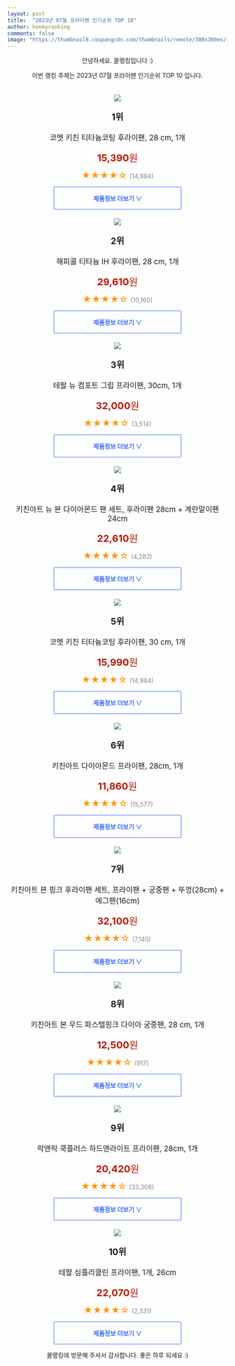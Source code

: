 ```yaml
---
layout: post
title:  "2023년 07월 프라이팬 인기순위 TOP 10"
author: honeyranking
comments: false
image: "https://thumbnail8.coupangcdn.com/thumbnails/remote/300x300ex/image/retail/images/517625530368447-19024890-d0c1-40b0-919f-8f257d50f130.jpg"
---
```

<p style="text-align: center;">안녕하세요. 꿀랭킹입니다 :)</p>
<p style="text-align: center;">이번 랭킹 주제는 2023년 07월 프라이팬 인기순위 TOP 10 입니다.</p><center><img src="https://thumbnail8.coupangcdn.com/thumbnails/remote/300x300ex/image/retail/images/517625530368447-19024890-d0c1-40b0-919f-8f257d50f130.jpg" style="margin-top:20px" /></center><p style="text-align: center; font-size: 20px"><b>1위</b></p><p style="text-align: center; font-size: 17px">코멧 키친 티타늄코팅 후라이팬, 28 cm, 1개</p><p style="text-align: center;"><span style="color: #b61800; font-size: 22px;"><b>15,390</b>원</span></p><p style="text-align: center;"><span style="color: #ff9600; font-size: 20px;">★★★★☆ </span><span style="color: #878787;">(14,984)</span></p><center><a href="https://link.coupang.com/a/4aHRU"><div style="font-size: 14px; display: inline-block; padding: 15px 90px; color: #346aff; border-radius: 2px; border: 1px solid #346aff; cursor: pointer;"><b>제품정보 더보기 &or;</b></div></a></center><center><img src="https://thumbnail9.coupangcdn.com/thumbnails/remote/300x300ex/image/retail/images/1057265397941869-046f7945-d45d-4a8c-82ac-84bd6783cd07.jpg" style="margin-top:20px" /></center><p style="text-align: center; font-size: 20px"><b>2위</b></p><p style="text-align: center; font-size: 17px">해피콜 티타늄 IH 후라이팬, 28 cm, 1개</p><p style="text-align: center;"><span style="color: #b61800; font-size: 22px;"><b>29,610</b>원</span></p><p style="text-align: center;"><span style="color: #ff9600; font-size: 20px;">★★★★☆ </span><span style="color: #878787;">(10,160)</span></p><center><a href="https://link.coupang.com/a/4aHRX"><div style="font-size: 14px; display: inline-block; padding: 15px 90px; color: #346aff; border-radius: 2px; border: 1px solid #346aff; cursor: pointer;"><b>제품정보 더보기 &or;</b></div></a></center><center><img src="https://thumbnail8.coupangcdn.com/thumbnails/remote/300x300ex/image/retail/images/3046290961745059-589882d9-1d9d-4c19-8e31-7cc4a662d901.jpg" style="margin-top:20px" /></center><p style="text-align: center; font-size: 20px"><b>3위</b></p><p style="text-align: center; font-size: 17px">테팔 뉴 컴포트 그립 프라이팬, 30cm, 1개</p><p style="text-align: center;"><span style="color: #b61800; font-size: 22px;"><b>32,000</b>원</span></p><p style="text-align: center;"><span style="color: #ff9600; font-size: 20px;">★★★★☆ </span><span style="color: #878787;">(3,514)</span></p><center><a href="https://link.coupang.com/a/4aHRZ"><div style="font-size: 14px; display: inline-block; padding: 15px 90px; color: #346aff; border-radius: 2px; border: 1px solid #346aff; cursor: pointer;"><b>제품정보 더보기 &or;</b></div></a></center><center><img src="https://thumbnail9.coupangcdn.com/thumbnails/remote/300x300ex/image/product/image/vendoritem/2017/09/06/3030189259/b5b48a36-b8de-4a1b-8f20-f3aff4b29362.jpg" style="margin-top:20px" /></center><p style="text-align: center; font-size: 20px"><b>4위</b></p><p style="text-align: center; font-size: 17px">키친아트 뉴 본 다이아몬드 팬 세트, 후라이팬 28cm + 계란말이팬 24cm</p><p style="text-align: center;"><span style="color: #b61800; font-size: 22px;"><b>22,610</b>원</span></p><p style="text-align: center;"><span style="color: #ff9600; font-size: 20px;">★★★★☆ </span><span style="color: #878787;">(4,282)</span></p><center><a href="https://link.coupang.com/a/4aHR0"><div style="font-size: 14px; display: inline-block; padding: 15px 90px; color: #346aff; border-radius: 2px; border: 1px solid #346aff; cursor: pointer;"><b>제품정보 더보기 &or;</b></div></a></center><center><img src="https://thumbnail10.coupangcdn.com/thumbnails/remote/300x300ex/image/retail/images/34006222490516-3f736815-da2e-4441-9c9c-de387e75759a.jpg" style="margin-top:20px" /></center><p style="text-align: center; font-size: 20px"><b>5위</b></p><p style="text-align: center; font-size: 17px">코멧 키친 티타늄코팅 후라이팬, 30 cm, 1개</p><p style="text-align: center;"><span style="color: #b61800; font-size: 22px;"><b>15,990</b>원</span></p><p style="text-align: center;"><span style="color: #ff9600; font-size: 20px;">★★★★☆ </span><span style="color: #878787;">(14,984)</span></p><center><a href="https://link.coupang.com/a/4aHR1"><div style="font-size: 14px; display: inline-block; padding: 15px 90px; color: #346aff; border-radius: 2px; border: 1px solid #346aff; cursor: pointer;"><b>제품정보 더보기 &or;</b></div></a></center><center><img src="https://thumbnail8.coupangcdn.com/thumbnails/remote/300x300ex/image/retail/images/4331822846235708-5417df11-83b5-482d-a4b8-0177db002147.jpg" style="margin-top:20px" /></center><p style="text-align: center; font-size: 20px"><b>6위</b></p><p style="text-align: center; font-size: 17px">키친아트 다이아몬드 프라이팬, 28cm, 1개</p><p style="text-align: center;"><span style="color: #b61800; font-size: 22px;"><b>11,860</b>원</span></p><p style="text-align: center;"><span style="color: #ff9600; font-size: 20px;">★★★★☆ </span><span style="color: #878787;">(15,577)</span></p><center><a href="https://link.coupang.com/a/4aHR2"><div style="font-size: 14px; display: inline-block; padding: 15px 90px; color: #346aff; border-radius: 2px; border: 1px solid #346aff; cursor: pointer;"><b>제품정보 더보기 &or;</b></div></a></center><center><img src="https://thumbnail6.coupangcdn.com/thumbnails/remote/300x300ex/image/product/image/vendoritem/2019/02/13/3104869518/51774ba5-cb49-4786-86f3-98f5ddd1ab8e.jpg" style="margin-top:20px" /></center><p style="text-align: center; font-size: 20px"><b>7위</b></p><p style="text-align: center; font-size: 17px">키친아트 본 핑크 후라이팬 세트, 프라이팬 + 궁중팬 + 뚜껑(28cm) + 에그팬(16cm)</p><p style="text-align: center;"><span style="color: #b61800; font-size: 22px;"><b>32,100</b>원</span></p><p style="text-align: center;"><span style="color: #ff9600; font-size: 20px;">★★★★☆ </span><span style="color: #878787;">(7,140)</span></p><center><a href="https://link.coupang.com/a/4aHR3"><div style="font-size: 14px; display: inline-block; padding: 15px 90px; color: #346aff; border-radius: 2px; border: 1px solid #346aff; cursor: pointer;"><b>제품정보 더보기 &or;</b></div></a></center><center><img src="https://thumbnail10.coupangcdn.com/thumbnails/remote/300x300ex/image/rs_quotation_api/yxz27mkj/de03deaba4ad40efb6e05b59142056ce.jpg" style="margin-top:20px" /></center><p style="text-align: center; font-size: 20px"><b>8위</b></p><p style="text-align: center; font-size: 17px">키친아트 본 우드 파스텔핑크 다이아 궁중팬, 28 cm, 1개</p><p style="text-align: center;"><span style="color: #b61800; font-size: 22px;"><b>12,500</b>원</span></p><p style="text-align: center;"><span style="color: #ff9600; font-size: 20px;">★★★★☆ </span><span style="color: #878787;">(917)</span></p><center><a href="https://link.coupang.com/a/4aHR4"><div style="font-size: 14px; display: inline-block; padding: 15px 90px; color: #346aff; border-radius: 2px; border: 1px solid #346aff; cursor: pointer;"><b>제품정보 더보기 &or;</b></div></a></center><center><img src="https://thumbnail9.coupangcdn.com/thumbnails/remote/300x300ex/image/retail/images/2529625171693866-7a7bcd9a-01e6-4b43-9609-8bd1e582a520.jpg" style="margin-top:20px" /></center><p style="text-align: center; font-size: 20px"><b>9위</b></p><p style="text-align: center; font-size: 17px">락앤락 쿡플러스 하드앤라이트 프라이팬, 28cm, 1개</p><p style="text-align: center;"><span style="color: #b61800; font-size: 22px;"><b>20,420</b>원</span></p><p style="text-align: center;"><span style="color: #ff9600; font-size: 20px;">★★★★☆ </span><span style="color: #878787;">(33,308)</span></p><center><a href="https://link.coupang.com/a/4aHR5"><div style="font-size: 14px; display: inline-block; padding: 15px 90px; color: #346aff; border-radius: 2px; border: 1px solid #346aff; cursor: pointer;"><b>제품정보 더보기 &or;</b></div></a></center><center><img src="https://thumbnail9.coupangcdn.com/thumbnails/remote/300x300ex/image/vendor_inventory/b2cf/9652098564b33c7262e10417d2a9352b26ff0fa89b8cd4825801c4fec0ab.jpg" style="margin-top:20px" /></center><p style="text-align: center; font-size: 20px"><b>10위</b></p><p style="text-align: center; font-size: 17px">테팔 심플리클린 프라이팬, 1개, 26cm</p><p style="text-align: center;"><span style="color: #b61800; font-size: 22px;"><b>22,070</b>원</span></p><p style="text-align: center;"><span style="color: #ff9600; font-size: 20px;">★★★★☆ </span><span style="color: #878787;">(2,331)</span></p><center><a href="https://link.coupang.com/a/4aHR6"><div style="font-size: 14px; display: inline-block; padding: 15px 90px; color: #346aff; border-radius: 2px; border: 1px solid #346aff; cursor: pointer;"><b>제품정보 더보기 &or;</b></div></a></center><p style="text-align: center;">꿀랭킹에 방문해 주셔서 감사합니다. 좋은 하루 되세요 :)</p>